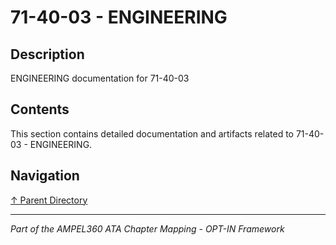 # 71-40-03 - ENGINEERING

## Description

ENGINEERING documentation for 71-40-03

## Contents

This section contains detailed documentation and artifacts related to 71-40-03 - ENGINEERING.

## Navigation

[↑ Parent Directory](../README.md)

---

*Part of the AMPEL360 ATA Chapter Mapping - OPT-IN Framework*

